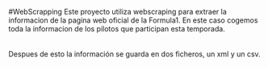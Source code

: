 #WebScrapping
Este proyecto utiliza webscraping para extraer la informacion de la pagina web oficial de la Formula1. En este caso cogemos toda la informacion de los pilotos que participan esta temporada.
######
Despues de esto la información se guarda en dos ficheros, un xml y un csv.